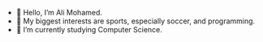 - 👋 Hello, I’m Ali Mohamed.
- 👀 My biggest interests are sports, especially soccer, and programming.
- 🌱 I’m currently studying Computer Science.
<!---
AliM972/AliM972 is a ✨ special ✨ repository because its `README.md` (this file) appears on your GitHub profile.
You can click the Preview link to take a look at your changes.
--->
